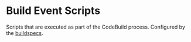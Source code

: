 # Build Event Scripts
Scripts that are executed as part of the CodeBuild process.  Configured by the [buildspecs](../buildspecs).
